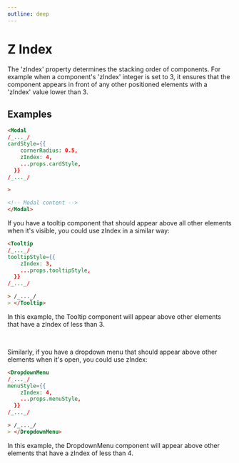 ```yaml
---
outline: deep
---
```


# Z Index

The 'zIndex' property determines the stacking order of components. For example when a component's 'zIndex' integer is set to 3, it ensures that the component appears in front of any other positioned elements with a 'zIndex' value lower than 3.

## Examples

```md
<Modal
/_..._/
cardStyle={{
    cornerRadius: 0.5,
    zIndex: 4,
    ...props.cardStyle,
  }}
/_..._/

>

<!-- Modal content -->
</Modal>
```

If you have a tooltip component that should appear above all other elements when it's visible, you could use zIndex in a similar way:

```md
<Tooltip
/_..._/
tooltipStyle={{
    zIndex: 3,
    ...props.tooltipStyle,
  }}
/_..._/

> /_..._/
> </Tooltip>
```

In this example, the Tooltip component will appear above other elements that have a zIndex of less than 3.

<br>

Similarly, if you have a dropdown menu that should appear above other elements when it's open, you could use zIndex:

```md
<DropdownMenu
/_..._/
menuStyle={{
    zIndex: 4,
    ...props.menuStyle,
  }}
/_..._/

> /_..._/
> </DropdownMenu>
```

In this example, the DropdownMenu component will appear above other elements that have a zIndex of less than 4.
